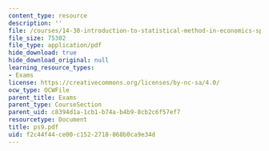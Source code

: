 ```yaml
---
content_type: resource
description: ''
file: /courses/14-30-introduction-to-statistical-method-in-economics-spring-2006/f2c44f44ce00c1522718868b0ca9e34d_ps9.pdf
file_size: 75302
file_type: application/pdf
hide_download: true
hide_download_original: null
learning_resource_types:
- Exams
license: https://creativecommons.org/licenses/by-nc-sa/4.0/
ocw_type: OCWFile
parent_title: Exams
parent_type: CourseSection
parent_uid: c8394d1a-1cb1-b74a-b4b9-8cb2c6f57ef7
resourcetype: Document
title: ps9.pdf
uid: f2c44f44-ce00-c152-2718-868b0ca9e34d
---
```

